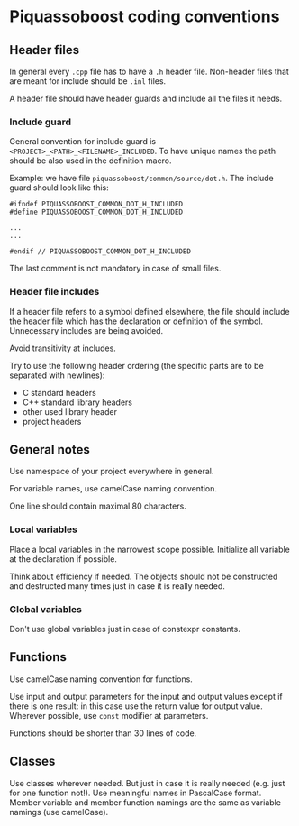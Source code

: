# Piquassoboost coding conventions


## Header files

In general every `.cpp` file has to have a `.h` header file.
Non-header files that are meant for include should be `.inl` files.

A header file should have header guards and include all the files it needs.

### Include guard

General convention for include guard is `<PROJECT>_<PATH>_<FILENAME>_INCLUDED`.
To have unique names the path should be also used in the definition macro.

Example:
we have file `piquassoboost/common/source/dot.h`.
The include guard should look like this:

```
#ifndef PIQUASSOBOOST_COMMON_DOT_H_INCLUDED
#define PIQUASSOBOOST_COMMON_DOT_H_INCLUDED

...
...

#endif // PIQUASSOBOOST_COMMON_DOT_H_INCLUDED
```

The last comment is not mandatory in case of small files.

### Header file includes

If a header file refers to a symbol defined elsewhere, the file should include the header file which has the declaration or definition of the symbol.
Unnecessary includes are being avoided.

Avoid transitivity at includes.

Try to use the following header ordering (the specific parts are to be separated with newlines):
* C standard headers
* C++ standard library headers
* other used library header
* project headers


## General notes

Use namespace of your project everywhere in general.

For variable names, use camelCase naming convention.

One line should contain maximal 80 characters.

### Local variables

Place a local variables in the narrowest scope possible.
Initialize all variable at the declaration if possible.

Think about efficiency if needed.
The objects should not be constructed and destructed many times just in case it is really needed.

### Global variables

Don't use global variables just in case of constexpr constants.


## Functions

Use camelCase naming convention for functions.

Use input and output parameters for the input and output values except if there is one result: in this case use the return value for output value.
Wherever possible, use `const` modifier at parameters.

Functions should be shorter than 30 lines of code.


## Classes

Use classes wherever needed.
But just in case it is really needed (e.g. just for one function not!).
Use meaningful names in PascalCase format.
Member variable and member function namings are the same as variable namings (use camelCase).



